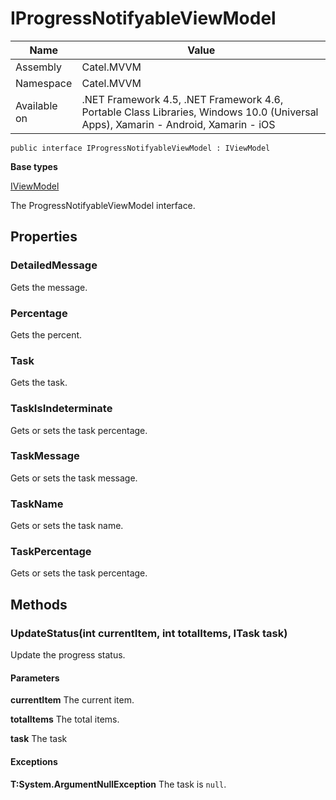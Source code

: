 

# IProgressNotifyableViewModel

Name|Value
---|---
Assembly|Catel.MVVM
Namespace|Catel.MVVM
Available on|.NET Framework 4.5, .NET Framework 4.6, Portable Class Libraries, Windows 10.0 (Universal Apps), Xamarin - Android, Xamarin - iOS

```
public interface IProgressNotifyableViewModel : IViewModel
```

**Base types**

[IViewModel](/Catel.MVVM\Catel\MVVM\IViewModel.md)


The ProgressNotifyableViewModel interface.



## Properties

### DetailedMessage

Gets the message.



### Percentage

Gets the percent.



### Task

Gets the task.



### TaskIsIndeterminate

Gets or sets the task percentage.



### TaskMessage

Gets or sets the task message.



### TaskName

Gets or sets the task name.



### TaskPercentage

Gets or sets the task percentage.



## Methods

### UpdateStatus(int currentItem, int totalItems, ITask task)

Update the progress status.

#### Parameters

**currentItem**
The current item.

**totalItems**
The total items.

**task**
The task

#### Exceptions

**T:System.ArgumentNullException**
The task is ```null```.



